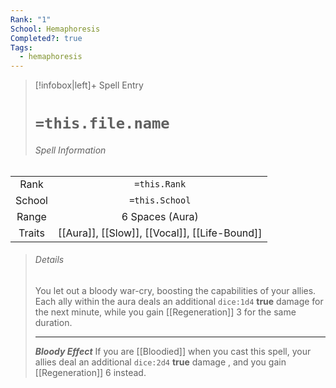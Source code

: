 ```yaml
---
Rank: "1"
School: Hemaphoresis
Completed?: true
Tags:
  - hemaphoresis
---
```

> [!infobox|left]+ Spell Entry
> # `=this.file.name`
> ###### Spell Information
|        |                                              |
|:------:|:--------------------------------------------:|
|  Rank  |                 `=this.Rank`                 |
| School |                `=this.School`                |
| Range  |               6 Spaces (Aura)                |
| Traits | [[Aura]], [[Slow]], [[Vocal]], [[Life-Bound]] |
> ###### *Details*
> You let out a bloody war-cry, boosting the capabilities of your allies. Each ally within the aura deals an additional `dice:1d4` **true** damage for the next minute, while you gain [[Regeneration]] 3 for the same duration.
> - - -
> ***Bloody Effect***
> If you are [[Bloodied]] when you cast this spell, your allies deal an additional `dice:2d4` **true** damage , and you gain [[Regeneration]] 6 instead.